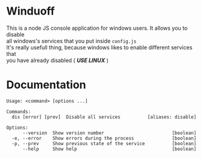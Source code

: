 # Winduoff

This is a node JS console application for windows users. It allows you to disable  
all windows's services that you put inside `config.js`  
It's really usefull thing, because windows likes to enable different services that  
you have already disabled ( ***USE LINUX*** )

# Documentation

```console
Usage: <command> [options ...]

Commands:
  dis [error] [prev]  Disable all services          [aliases: disable]

Options:
      --version  Show version number                         [boolean]
  -e, --error    Show errors during the process              [boolean]
  -p, --prev     Show previous state of the service          [boolean]
      --help     Show help                                   [boolean]
```